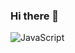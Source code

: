 ### Hi there 👋

![JavaScript](https://img.shields.io/badge/javascript-%23323330.svg?style=for-the-badge&logo=javascript&logoColor=7B68EE)
![<Instagram>](https://img.shields.io/badge/Instagram-7B68EE?style=for-the-badge&logo=<Instagram>&logoColor=<7B68EE>)

